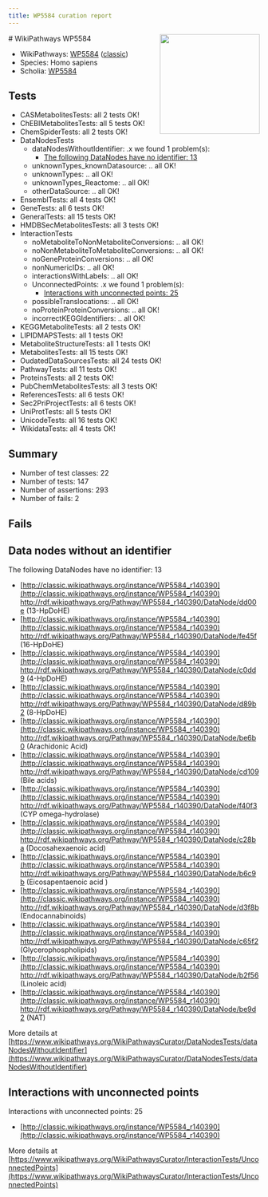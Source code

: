 ```yaml
---
title: WP5584 curation report
---
```


<img style="float: right; width: 200px" src="https://upload.wikimedia.org/wikipedia/commons/thumb/8/83/Wplogo_with_text_500.png/640px-Wplogo_with_text_500.png" />
# WikiPathways WP5584

* WikiPathways: [WP5584](https://wikipathways.org/pathways/WP5584) ([classic](https://classic.wikipathways.org/instance/WP5584))
* Species: Homo sapiens
* Scholia: [WP5584](https://scholia.toolforge.org/wikipathways/WP5584)
## Tests
* CASMetabolitesTests: all 2 tests OK!
* ChEBIMetabolitesTests: all 5 tests OK!
* ChemSpiderTests: all 2 tests OK!
* DataNodesTests
    * dataNodesWithoutIdentifier: .x we found 1 problem(s):
        * [The following DataNodes have no identifier: 13](#8792c493)
    * unknownTypes_knownDatasource: .. all OK!
    * unknownTypes: .. all OK!
    * unknownTypes_Reactome: .. all OK!
    * otherDataSource: .. all OK!
* EnsemblTests: all 4 tests OK!
* GeneTests: all 6 tests OK!
* GeneralTests: all 15 tests OK!
* HMDBSecMetabolitesTests: all 3 tests OK!
* InteractionTests
    * noMetaboliteToNonMetaboliteConversions: .. all OK!
    * noNonMetaboliteToMetaboliteConversions: .. all OK!
    * noGeneProteinConversions: .. all OK!
    * nonNumericIDs: .. all OK!
    * interactionsWithLabels: .. all OK!
    * UnconnectedPoints: .x we found 1 problem(s):
        * [Interactions with unconnected points: 25](#7f1d409b)
    * possibleTranslocations: .. all OK!
    * noProteinProteinConversions: .. all OK!
    * incorrectKEGGIdentifiers: .. all OK!
* KEGGMetaboliteTests: all 2 tests OK!
* LIPIDMAPSTests: all 1 tests OK!
* MetaboliteStructureTests: all 1 tests OK!
* MetabolitesTests: all 15 tests OK!
* OudatedDataSourcesTests: all 24 tests OK!
* PathwayTests: all 11 tests OK!
* ProteinsTests: all 2 tests OK!
* PubChemMetabolitesTests: all 3 tests OK!
* ReferencesTests: all 6 tests OK!
* Sec2PriProjectTests: all 6 tests OK!
* UniProtTests: all 5 tests OK!
* UnicodeTests: all 16 tests OK!
* WikidataTests: all 4 tests OK!


## Summary

* Number of test classes: 22
* Number of tests: 147
* Number of assertions: 293
* Number of fails: 2

## Fails

<a name="8792c493" />

## Data nodes without an identifier

The following DataNodes have no identifier: 13

* [http://classic.wikipathways.org/instance/WP5584_r140390](http://classic.wikipathways.org/instance/WP5584_r140390) http://rdf.wikipathways.org/Pathway/WP5584_r140390/DataNode/dd00e (13-HpDoHE)
* [http://classic.wikipathways.org/instance/WP5584_r140390](http://classic.wikipathways.org/instance/WP5584_r140390) http://rdf.wikipathways.org/Pathway/WP5584_r140390/DataNode/fe45f (16-HpDoHE)
* [http://classic.wikipathways.org/instance/WP5584_r140390](http://classic.wikipathways.org/instance/WP5584_r140390) http://rdf.wikipathways.org/Pathway/WP5584_r140390/DataNode/c0dd9 (4-HpDoHE)
* [http://classic.wikipathways.org/instance/WP5584_r140390](http://classic.wikipathways.org/instance/WP5584_r140390) http://rdf.wikipathways.org/Pathway/WP5584_r140390/DataNode/d89b2 (8-HpDoHE)
* [http://classic.wikipathways.org/instance/WP5584_r140390](http://classic.wikipathways.org/instance/WP5584_r140390) http://rdf.wikipathways.org/Pathway/WP5584_r140390/DataNode/be6b0 (Arachidonic Acid)
* [http://classic.wikipathways.org/instance/WP5584_r140390](http://classic.wikipathways.org/instance/WP5584_r140390) http://rdf.wikipathways.org/Pathway/WP5584_r140390/DataNode/cd109 (Bile acids)
* [http://classic.wikipathways.org/instance/WP5584_r140390](http://classic.wikipathways.org/instance/WP5584_r140390) http://rdf.wikipathways.org/Pathway/WP5584_r140390/DataNode/f40f3 (CYP omega-hydrolase)
* [http://classic.wikipathways.org/instance/WP5584_r140390](http://classic.wikipathways.org/instance/WP5584_r140390) http://rdf.wikipathways.org/Pathway/WP5584_r140390/DataNode/c28ba (Docosahexaenoic acid)
* [http://classic.wikipathways.org/instance/WP5584_r140390](http://classic.wikipathways.org/instance/WP5584_r140390) http://rdf.wikipathways.org/Pathway/WP5584_r140390/DataNode/b6c9b (Eicosapentaenoic acid )
* [http://classic.wikipathways.org/instance/WP5584_r140390](http://classic.wikipathways.org/instance/WP5584_r140390) http://rdf.wikipathways.org/Pathway/WP5584_r140390/DataNode/d3f8b (Endocannabinoids)
* [http://classic.wikipathways.org/instance/WP5584_r140390](http://classic.wikipathways.org/instance/WP5584_r140390) http://rdf.wikipathways.org/Pathway/WP5584_r140390/DataNode/c65f2 (Glycerophospholipids)
* [http://classic.wikipathways.org/instance/WP5584_r140390](http://classic.wikipathways.org/instance/WP5584_r140390) http://rdf.wikipathways.org/Pathway/WP5584_r140390/DataNode/b2f56 (Linoleic acid)
* [http://classic.wikipathways.org/instance/WP5584_r140390](http://classic.wikipathways.org/instance/WP5584_r140390) http://rdf.wikipathways.org/Pathway/WP5584_r140390/DataNode/be9d2 (NAT)


More details at [https://www.wikipathways.org/WikiPathwaysCurator/DataNodesTests/dataNodesWithoutIdentifier](https://www.wikipathways.org/WikiPathwaysCurator/DataNodesTests/dataNodesWithoutIdentifier)

<a name="7f1d409b" />

## Interactions with unconnected points

Interactions with unconnected points: 25

* [http://classic.wikipathways.org/instance/WP5584_r140390](http://classic.wikipathways.org/instance/WP5584_r140390)


More details at [https://www.wikipathways.org/WikiPathwaysCurator/InteractionTests/UnconnectedPoints](https://www.wikipathways.org/WikiPathwaysCurator/InteractionTests/UnconnectedPoints)

